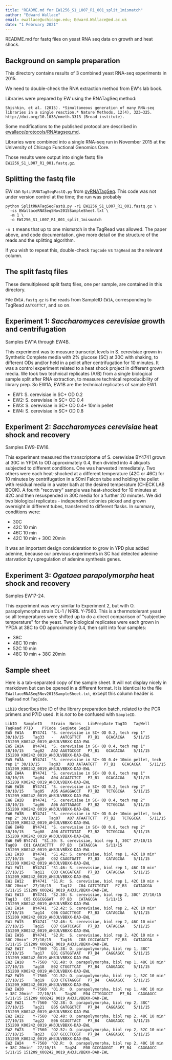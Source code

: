 ```yaml
---
title: "README.md for EW1256_S1_L007_R1_001_split_1mismatch"
author: "Edward Wallace"
email: ewallace@uchicago.edu; Edward.Wallace@ed.ac.uk
date: "1 February 2021"
---
```


README.md for fastq files on yeast RNA seq data on growth and heat shock.

## Background on sample preparation 

This directory contains results of 3 combined yeast RNA-seq experiments in 2015.

We need to double-check the RNA extraction method from EW's lab book.

Libraries were prepared by EW using the RNATagSeq method:

	Shishkin, et al. (2015). *Simultaneous generation of many RNA-seq libraries in a single reaction.* Nature Methods, 12(4), 323–325. http://doi.org/10.1038/nmeth.3313 (Broad institute).
	
Some modifications to the published protocol are described in [ewallace/protocols/RNAtagseq.md](https://github.com/ewallace/protocols/blob/master/RNAtagseq.md).

Libraries were combined into a single RNA-seq run in November 2015 at the University of Chicago Functional Genomics Core. 

Those results were output into single fastq file  `EW1256_S1_L007_R1_001.fastq.gz`.

## Splitting the fastq file

EW ran `SplitRNATagSeqFastQ.py` from [pyRNATagSeq](https://github.com/ewallace/pyRNATagSeq). This code was not under version control at the time; the run was probably

```
python SplitRNATagSeqFastQ.py -r1 EW1256_S1_L007_R1_001.fastq.gz \
  -ss EWallaceRNASeq5Nov2015SampleSheet.txt \
  -m 1 \
  -o EW1256_S1_L007_R1_001_split_1mismatch
```

`-m 1` means that up to one mismatch in the TagRead was allowed. The paper above, and code documentation, give more detail on the structure of the reads and the splitting algorithm.

If you wish to repeat this, double-check `TagCode` vs `TagRead` as the relevant column.


## The split fastq files

These demultiplexed split fastq files, one per sample, are contained in this directory.

File `EW1A.fastq.gz` is the reads from SampleID `EW1A`, corresponding to TagRead `AATCGTTCT`, and so on.


## Experiment 1: *Saccharomyces cerevisiae* growth and centrifugation

Samples EW1A through EW4B.

This experiment was to measure transcript levels in S. cerevisiae grown in Synthetic Complete media with 2% glucose (SC) at 30C with shaking, to different ODs and/or held in a pellet after centrifugation for 10 minutes. It was a control experiment related to a heat shock project in different growth media. We took two technical replicates (A/B) from a single biological sample split after RNA extraction, to measure technical reproducibility of library prep. So EW1A, EW1B are the technical replicates of sample EW1.

* EW1: S. cerevisiae in SC+ OD 0.2
* EW2: S. cerevisiae in SC+ OD 0.4
* EW3: S. cerevisiae in SC+ OD 0.4+ 10min pellet
* EW4: S. cerevisiae in SC+ OD 0.8


## Experiment 2: *Saccharomyces cerevisiae* heat shock and recovery

Samples EW9-EW16.

This experiment measured the transcriptome of S. cerevisiae BY4741 grown at 30C in YPDA to OD approximately 0.4, then divided into 4 aliquots subjected to different conditions. One was harvested immediately. Two others were each heat-shocked at a different temperature (42C or 46C) for 10 minutes by centrifugation in a 50ml Falcon tube and holding the pellet with residual media in a water bath at the desired temperature (CHECK LAB BOOK). A fourth "recovery" sample was heat-shocked for 10 minutes at 42C and then resuspended in 30C media for a further 20 minutes. We did two biological replicates - independent colonies picked and grown overnight in different tubes, transferred to different flasks. In summary, conditions were:

* 30C
* 42C 10 min
* 46C 10 min
* 42C 10 min + 30C 20min

It was an important design consideration to grow in YPD plus added adenine, because our previous experiments in SC had detected adenine starvation by upregulation of adenine synthesis genes. 

## Experiment 3: *Ogataea parapolymorpha* heat shock and recovery

Samples EW17-24.

This experiment was very similar to Experiment 2, but with O. parapolymorpha strain DL-1 / NRRL Y-7560. This is a thermotolerant yeast so all temperatures were shifted up to do a direct comparison of "subjective temperature" for the yeast. Two biological replicates were each grown in YPDA at 38C to OD approximately 0.4, then split into four samples:

* 38C
* 48C 10 min
* 52C 10 min
* 48C 10 min + 38C 20min


## Sample sheet
 
Here is a tab-separated copy of the sample sheet. It will not display nicely in markdown but can be opened in a different format. It is identical to the file `EWallaceRNASeq5Nov2015SampleSheet.txt`, except this column header is `TagRead` not `TagCode`.

`LibID` describes the ID of the library preparation batch, related to the PCR primers and P7ID used. It is *not* to be confused with `SampleID`.
 
```
LibID	SampleID	Strain	Notes	LibPrepDate	TagID	TagWell	TagRead	P7ID	P7Code	SeqDate	SeqID
EW5	EW1A	BY4741	"S. cerevisiae in SC+ OD 0.2, tech rep 1"	30/10/15	Tag33	-	AATCGTTCT	P7_B1	GCACACGA	5/11/15	151209_K00242_0019_AH3JLVBBXX-DAD-EWL
EW5	EW2A	BY4741	"S. cerevisiae in SC+ OD 0.4, tech rep 1"	30/10/15	Tag02	A02	AAGTGCCGT	P7_B1	GCACACGA	5/11/15	151209_K00242_0019_AH3JLVBBXX-DAD-EWL
EW5	EW3A	BY4741	"S. cerevisiae in SC+ OD 0.4+ 10min pellet, tech rep 1"	30/10/15	Tag03	A03	AATAATGTT	P7_B1	GCACACGA	5/11/15	151209_K00242_0019_AH3JLVBBXX-DAD-EWL
EW5	EW4A	BY4741	"S. cerevisiae in SC+ OD 0.8, tech rep 1"	30/10/15	Tag04	A04	ACAATCTCT	P7_B1	GCACACGA	5/11/15	151209_K00242_0019_AH3JLVBBXX-DAD-EWL
EW6	EW1B	BY4741	"S. cerevisiae in SC+ OD 0.2, tech rep 2"	30/10/15	Tag05	A05	AGAGGACCT	P7_B2	TCTGGCGA	5/11/15	151209_K00242_0019_AH3JLVBBXX-DAD-EWL
EW6	EW2B	BY4741	"S. cerevisiae in SC+ OD 0.4, tech rep 2"	30/10/15	Tag06	A06	AGTTAGAGT	P7_B2	TCTGGCGA	5/11/15	151209_K00242_0019_AH3JLVBBXX-DAD-EWL
EW6	EW3B	BY4741	"S. cerevisiae in SC+ OD 0.4+ 10min pellet, tech rep 2"	30/10/15	Tag07	A07	ATAATTCTT	P7_B2	TCTGGCGA	5/11/15	151209_K00242_0019_AH3JLVBBXX-DAD-EWL
EW6	EW4B	BY4741	"S. cerevisiae in SC+ OD 0.8, tech rep 2"	30/10/15	Tag08	A08	ATGTTGTAT	P7_B2	TCTGGCGA	5/11/15	151209_K00242_0019_AH3JLVBBXX-DAD-EWL
EW6	EW9	BY4741	"S1.30: S. cerevisiae, biol rep 1, 30C"	27/10/15	Tag09	C01	CAACACTTT	P7_B3	CATAGCGA	5/11/15	151209_K00242_0019_AH3JLVBBXX-DAD-EWL
EW1	EW10	BY4741	"S1.42: S. cerevisiae, biol rep 1, 42C 10 min"	27/10/15	Tag10	C02	CAAGTGATT	P7_B3	CATAGCGA	5/11/15	151209_K00242_0019_AH3JLVBBXX-DAD-EWL
EW1	EW11	BY4741	"S1.46: S. cerevisiae, biol rep 1, 46C 10 min"	27/10/15	Tag11	C03	CACGATGAT	P7_B3	CATAGCGA	5/11/15	151209_K00242_0019_AH3JLVBBXX-DAD-EWL
EW1	EW12	BY4741	"S1.R:  S. cerevisiae, biol rep 1, 42C 10 min + 30C 20min"	27/10/15	Tag12	C04	CATCTGTAT	P7_B3	CATAGCGA	5/11/15	151209_K00242_0019_AH3JLVBBXX-DAD-EWL
EW1	EW13	BY4741	"S2.30: S. cerevisiae, biol rep 2, 30C"	27/10/15	Tag13	C05	CCGCGGGAT	P7_B3	CATAGCGA	5/11/15	151209_K00242_0019_AH3JLVBBXX-DAD-EWL
EW1	EW14	BY4741	"S2.42: S. cerevisiae, biol rep 2, 42C 10 min"	27/10/15	Tag14	C06	CGACTTGGT	P7_B3	CATAGCGA	5/11/15	151209_K00242_0019_AH3JLVBBXX-DAD-EWL
EW1	EW15	BY4741	"S2.46: S. cerevisiae, biol rep 2, 46C 10 min"	27/10/15	Tag15	C07	CGATCCAGT	P7_B3	CATAGCGA	5/11/15	151209_K00242_0019_AH3JLVBBXX-DAD-EWL
EW1	EW16	BY4741	"S2.R:  S. cerevisiae, biol rep 2, 42C 10 min + 30C 20min"	27/10/15	Tag16	C08	CGCCAGACT	P7_B3	CATAGCGA	5/11/15	151209_K00242_0019_AH3JLVBBXX-DAD-EWL
EW2	EW17	Y-7560	"O1.38: O. parapolymorpha, biol rep 1, 38C"	27/10/15	Tag17	E01	CGTGGTAAT	P7_B4	CAGGAGCC	5/11/15	151209_K00242_0019_AH3JLVBBXX-DAD-EWL
EW2	EW18	Y-7560	"O1.48: O. parapolymorpha, biol rep 1, 48C 10 min"	27/10/15	Tag18	E02	CTGGTTCAT	P7_B4	CAGGAGCC	5/11/15	151209_K00242_0019_AH3JLVBBXX-DAD-EWL
EW2	EW19	Y-7560	"O1.52: O. parapolymorpha, biol rep 1, 52C 10 min"	27/10/15	Tag19	E03	CTGTAGGGT	P7_B4	CAGGAGCC	5/11/15	151209_K00242_0019_AH3JLVBBXX-DAD-EWL
EW2	EW20	Y-7560	"O1.R:  O. parapolymorpha, biol rep 1, 48C 10 min + 38C 20min"	27/10/15	Tag20	E04	CTTGGGCCT	P7_B4	CAGGAGCC	5/11/15	151209_K00242_0019_AH3JLVBBXX-DAD-EWL
EW2	EW21	Y-7560	"O2.38: O. parapolymorpha, biol rep 2, 38C"	27/10/15	Tag21	E05	GATGGCTCT	P7_B4	CAGGAGCC	5/11/15	151209_K00242_0019_AH3JLVBBXX-DAD-EWL
EW2	EW22	Y-7560	"O2.48: O. parapolymorpha, biol rep 2, 48C 10 min"	27/10/15	Tag22	E06	GCAGTTACT	P7_B4	CAGGAGCC	5/11/15	151209_K00242_0019_AH3JLVBBXX-DAD-EWL
EW2	EW23	Y-7560	"O2.52: O. parapolymorpha, biol rep 2, 52C 10 min"	27/10/15	Tag23	E07	GCCCTCCGT	P7_B4	CAGGAGCC	5/11/15	151209_K00242_0019_AH3JLVBBXX-DAD-EWL
EW2	EW24	Y-7560	"O2.R:  O. parapolymorpha, biol rep 2, 48C 10 min + 38C 20min"	27/10/15	Tag24	E08	GCCGAGGGT	P7_B4	CAGGAGCC	5/11/15	151209_K00242_0019_AH3JLVBBXX-DAD-EWL
```
